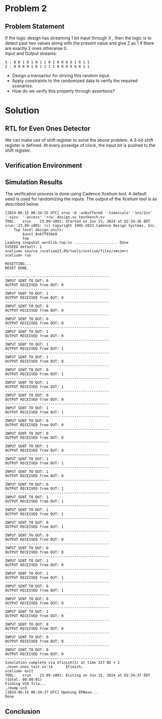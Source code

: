 # Problem 2
## Problem Statement
If the logic design has streaming 1 bit input through X , then the logic is to detect past two values along with the present value and give Z as 1 if there are exactly 2 ones otherwise 0. <br>
   Input and Output streams:

   ```
   X : 0 0 1 0 1 0 1 1 0 1 0 0 0 0 1 0 1 1
   Z : 0 0 0 0 1 0 1 1 1 1 0 0 0 0 0 0 1 1
   ```

   - Design a transactor for driving this random input.
   - Apply constraints to the randomized data to verify the required scenarios.
   - How do we verify this property through assertions?

# Solution

## RTL for Even Ones Detector
We can make use of shift register to solve the above problem. A 3-bit shift register is defined. At every posedge of clock, the input bit is pushed to the shift register.

## Verification Environment

## Simulation Results
The verification process is done using Cadence Xcelium tool. A default seed is used for randomizing the inputs. The output of the Xcelium tool is as described below.
```
[2024-06-15 06:34:35 UTC] xrun -Q -unbuffered '-timescale' '1ns/1ns' '-sysv' '-access' '+rw' design.sv testbench.sv  
TOOL:	xrun	23.09-s001: Started on Jun 15, 2024 at 02:34:36 EDT
xrun: 23.09-s001: (c) Copyright 1995-2023 Cadence Design Systems, Inc.
	Top level design units:
		$unit_0x67f934e9
		top
Loading snapshot worklib.top:sv .................... Done
SVSEED default: 1
xcelium> source /xcelium23.09/tools/xcelium/files/xmsimrc
xcelium> run

RESETTING...
RESET DONE.

------------------------------------------------
INPUT SENT TO DUT: 0
OUTPUT RECEIVED from DUT: 0
------------------------------------------------
INPUT SENT TO DUT: 1
OUTPUT RECEIVED from DUT: 0
------------------------------------------------
INPUT SENT TO DUT: 0
OUTPUT RECEIVED from DUT: 0
------------------------------------------------
INPUT SENT TO DUT: 0
OUTPUT RECEIVED from DUT: 0
------------------------------------------------
INPUT SENT TO DUT: 1
OUTPUT RECEIVED from DUT: 0
------------------------------------------------
INPUT SENT TO DUT: 1
OUTPUT RECEIVED from DUT: 1
------------------------------------------------
INPUT SENT TO DUT: 1
OUTPUT RECEIVED from DUT: 0
------------------------------------------------
INPUT SENT TO DUT: 0
OUTPUT RECEIVED from DUT: 1
------------------------------------------------
INPUT SENT TO DUT: 1
OUTPUT RECEIVED from DUT: 1
------------------------------------------------
INPUT SENT TO DUT: 0
OUTPUT RECEIVED from DUT: 0
------------------------------------------------
INPUT SENT TO DUT: 1
OUTPUT RECEIVED from DUT: 1
------------------------------------------------
INPUT SENT TO DUT: 0
OUTPUT RECEIVED from DUT: 0
------------------------------------------------
INPUT SENT TO DUT: 0
OUTPUT RECEIVED from DUT: 0
------------------------------------------------
INPUT SENT TO DUT: 1
OUTPUT RECEIVED from DUT: 0
------------------------------------------------
INPUT SENT TO DUT: 1
OUTPUT RECEIVED from DUT: 1
------------------------------------------------
INPUT SENT TO DUT: 1
OUTPUT RECEIVED from DUT: 0
------------------------------------------------
INPUT SENT TO DUT: 0
OUTPUT RECEIVED from DUT: 1
------------------------------------------------
INPUT SENT TO DUT: 1
OUTPUT RECEIVED from DUT: 1
------------------------------------------------
INPUT SENT TO DUT: 1
OUTPUT RECEIVED from DUT: 1
------------------------------------------------
INPUT SENT TO DUT: 0
OUTPUT RECEIVED from DUT: 1
------------------------------------------------
INPUT SENT TO DUT: 0
OUTPUT RECEIVED from DUT: 0
------------------------------------------------
INPUT SENT TO DUT: 0
OUTPUT RECEIVED from DUT: 0
------------------------------------------------
INPUT SENT TO DUT: 1
OUTPUT RECEIVED from DUT: 0
------------------------------------------------
INPUT SENT TO DUT: 1
OUTPUT RECEIVED from DUT: 1
------------------------------------------------
INPUT SENT TO DUT: 0
OUTPUT RECEIVED from DUT: 1
------------------------------------------------
INPUT SENT TO DUT: 0
OUTPUT RECEIVED from DUT: 0
------------------------------------------------
INPUT SENT TO DUT: 1
OUTPUT RECEIVED from DUT: 0
------------------------------------------------
INPUT SENT TO DUT: 0
OUTPUT RECEIVED from DUT: 0
------------------------------------------------
INPUT SENT TO DUT: 0
OUTPUT RECEIVED from DUT: 0
------------------------------------------------
INPUT SENT TO DUT: 0
OUTPUT RECEIVED from DUT: 0
------------------------------------------------
Simulation complete via $finish(1) at time 327 NS + 1
./even_ones_test.sv:14 		$finish;
xcelium> exit
TOOL:	xrun	23.09-s001: Exiting on Jun 15, 2024 at 02:34:37 EDT  (total: 00:00:01)
Finding VCD file...
./dump.vcd
[2024-06-15 06:34:37 UTC] Opening EPWave...
Done
```

## Conclusion